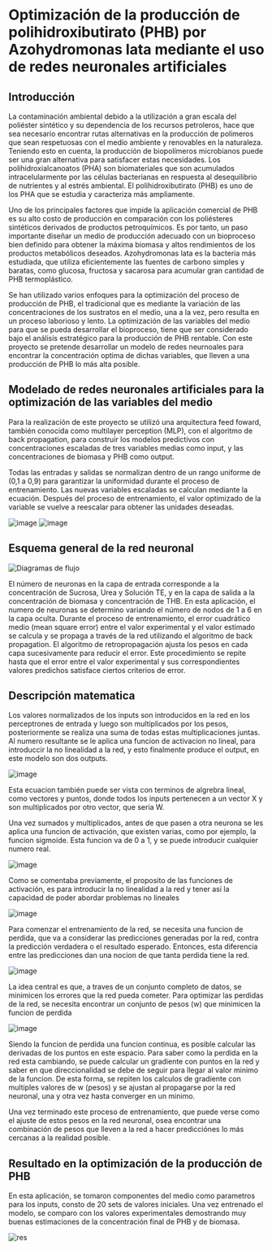 # Optimización de la producción de polihidroxibutirato (PHB) por Azohydromonas lata mediante el uso de redes neuronales artificiales
## Introducción
La contaminación ambiental debido a la utilización a gran escala del poliéster sintético y su dependencia de los recursos petroleros, hace que sea necesario encontrar rutas alternativas en la producción de polimeros que sean respetuosas con el medio ambiente y renovables en la naturaleza. Teniendo esto en cuenta, la producción de biopolímeros microbianos puede ser una gran alternativa para satisfacer estas necesidades. Los polihidroxialcanoatos (PHA) son biomateriales que son acumulados intracelularmente por las células bacterianas en respuesta al desequilibrio de nutrientes y al estrés ambiental. El polihidroxibutirato (PHB) es uno de los PHA que se estudia y caracteriza más ampliamente.

Uno de los principales factores que impide la aplicación comercial de PHB es su alto costo de producción en comparación con los poliésteres sintéticos derivados de productos petroquímicos. Es por tanto, un paso importante diseñar un medio de producción adecuado con un bioproceso bien definido para obtener la máxima biomasa y altos rendimientos de los productos metabólicos deseados. Azohydromonas lata es la bacteria más estudiada, que utiliza eficientemente las fuentes de carbono simples y baratas, como glucosa, fructosa y sacarosa para acumular gran cantidad de PHB termoplástico.

Se han utilizado varios enfoques para la optimización del proceso de producción de PHB, el tradicional que es mediante la variación de las concentraciones de los sustratos en el medio, una a la vez, pero resulta en un proceso laborioso y lento. La optimización de las variables del medio para que se pueda desarrollar el bioproceso, tiene que ser considerado bajo el análisis estratégico para la producción de PHB rentable. Con este proyecto se pretende desarrollar un modelo de redes neurnoales para encontrar la concentración optima de dichas variables, que lleven a una producción de PHB lo más alta posible.

## Modelado de redes neuronales artificiales para la optimización de las variables del medio
Para la realización de este proyecto se utilizó una arquitectura feed foward, también conocida como multilayer perception (MLP), con el algoritmo de back propagation, para construir los modelos predictivos con concentraciones escaladas de tres variables medias como input, y las concentraciones de biomasa y PHB como output.

Todas las entradas y salidas se normalizan dentro de un rango uniforme de (0,1 a 0,9) para garantizar la uniformidad durante el proceso de entrenamiento. Las nuevas variables escaladas se calculan mediante la ecuación. Después del proceso de entrenamiento, el valor optimizado de la variable se vuelve a reescalar para obtener las unidades deseadas.

![image](https://github.com/julioelias-o/MCD/assets/134743799/e5675aad-f845-4508-8c01-ef7ee55a85b0)
![image](https://github.com/julioelias-o/MCD/assets/134743799/50adbd38-162d-4fa3-b7f9-6710aec5213a)
## Esquema general de la red neuronal
![Diagramas de flujo](https://github.com/julioelias-o/MCD/assets/134743799/64d5c8f7-6032-4e8b-bf3a-2bf0e6583a1a)

El número de neuronas en la capa de entrada corresponde a la concentración de Sucrosa, Urea y Solución TE, y en la capa de salida a la concentración de biomasa y concentración de THB. En esta aplicación, el numero de neuronas se determino variando el número de nodos de 1 a 6 en la capa oculta. Durante el proceso de entrenamiento, el error cuadrático medio (mean square error) entre el valor experimental y el valor estimado se calcula y se propaga a través de la red utilizando el algoritmo de back propagation. El algoritmo de retropropagación ajusta los pesos en cada capa sucesivamente para reducir el error. Este procedimiento se repite hasta que el error entre el valor experimental y sus correspondientes valores predichos satisface ciertos criterios de error.

## Descripción matematica
Los valores normalizados de los inputs son introducidos en la red en los perceptrones de entrada y luego son multiplicados por los pesos, posteriormente se realiza una suma de todas estas multiplicaciones juntas. Al numero resultante se le aplica una funcion de activacion no lineal, para introduccir la no linealidad a la red, y esto finalmente produce el output, en este modelo son dos outputs.

![image](https://github.com/julioelias-o/MCD/assets/134743799/4cd5fa1f-41a2-49d9-88be-9b78c9deddd1)

Esta ecuacion también puede ser vista con terminos de algrebra lineal, como vectores y puntos, donde todos los inputs pertenecen a un vector X y son multiplicados por otro vector, que seria W.

Una vez sumados y multiplicados, antes de que pasen a otra neurona se les aplica una funcion de activación, que existen varias, como por ejemplo, la funcion sigmoide. Esta funcion va de 0 a 1, y se puede introducir cualquier numero real.

![image](https://github.com/julioelias-o/MCD/assets/134743799/399d927b-9c1f-4110-83e6-cb08bb8dd1cd)

Como se comentaba previamente, el proposito de las funciones de activación, es para introducir la no linealidad a la red y tener así la capacidad de poder abordar problemas no lineales

![image](https://github.com/julioelias-o/MCD/assets/134743799/9d731344-2454-4ee5-8f86-ec24538c47af)

Para comenzar el entrenamiento de la red, se necesita una funcion de perdida, que va a considerar las predicciones generadas por la red, contra la predicción verdadera o el resultado esperado. Entonces, esta diferencia entre las predicciones dan una nocion de que tanta perdida tiene la red.

![image](https://github.com/julioelias-o/MCD/assets/134743799/3e042afa-bd90-4df7-bb5c-53b7e3273d12)

La idea central es que, a traves de un conjunto completo de datos, se minimicen los errores que la red pueda cometer. Para optimizar las perdidas de la red, se necesita encontrar un conjunto de pesos (w) que minimicen la funcion de perdida

![image](https://github.com/julioelias-o/MCD/assets/134743799/2a7e8dfb-c1e3-4c4e-8d6d-85ffb55eb6ab)

Siendo la funcion de perdida una funcion continua, es posible calcular las derivadas de los puntos en este espacio. Para saber como la perdida en la red esta cambiando, se puede calcular un gradiente con puntos en la red y saber en que direccionalidad se debe de seguir para llegar al valor minimo de la funcion. De esta forma, se repiten los calculos de gradiente con multiples valores de w (pesos) y se ajustan al propagarse por la red neuronal, una y otra vez hasta converger en un minimo. 

Una vez terminado este proceso de entrenamiento, que puede verse como el ajuste de estos pesos en la red neuronal, osea encontrar una combinación de pesos que lleven a la red a hacer predicciónes lo más cercanas a la realidad posible.

## Resultado en la optimización de la producción de PHB
En esta aplicación, se tomaron componentes del medio como parametros para los inputs, consto de 20 sets de valores iniciales. Una vez entrenado el modelo, se comparo con los valores experimentales demostrando muy buenas estimaciones de la concentración final de PHB y de biomasa. 

![res](https://github.com/julioelias-o/MCD/assets/134743799/fef303b5-f4aa-466d-9ad3-d05fd068d327)

